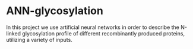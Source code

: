 # ANN-glycosylation
In this project we use artificial neural networks in order to describe the N-linked glycosylation profile of different recombinantly produced proteins, utilizing a variety of inputs.
